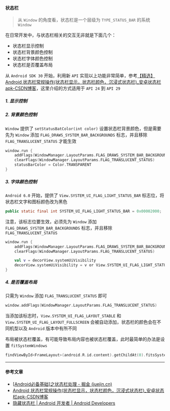 #### 状态栏

> 从 `Window` 的角度看，状态栏是一个层级为 `TYPE_STATUS_BAR` 的系统 `Window`

在日常开发中，与状态栏相关的交互无非就是下面几个：

* 状态栏显示控制
* 状态栏背景颜色控制
* 状态栏字体颜色控制
* 状态栏是否覆盖布局

从 `Android SDK 30` 开始，利用新 `API` 实现以上功能非常简单，参考[【精选】Android 状态栏常规操作(状态栏显示，状态栏颜色，沉浸式状态栏)_安卓状态栏apk-CSDN博客](https://blog.csdn.net/Wait_For_Loading/article/details/119330990)，这里介绍的方式适用于 `API 24` 到 `API 29`

##### 1. 显示控制



##### 2. 背景颜色控制

`Window` 提供了 `setStatusBatColor(int color)` 设置状态栏背景颜色，但是需要先为 `Window` 添加 `FLAG_DRAWS_SYSTEM_BAR_BACKGROUNDS` 标志，并且移除 `FLAG_TRANSLUCENT_STATUS` 才能生效

```kotlin
window.run {
    addFlags(WindowManager.LayoutParams.FLAG_DRAWS_SYSTEM_BAR_BACKGROUNDS)
    clearFlags(WindowManager.LayoutParams.FLAG_TRANSLUCENT_STATUS)
    statusBarColor = Color.TRANSPARENT
}
```

##### 3. 字体颜色控制

`Android 6.0` 开始，提供了 `View.SYSTEM_UI_FLAG_LIGHT_STATUS_BAR` 标志位，将状态栏文字和图标颜色改为黑色

````java
public static final int SYSTEM_UI_FLAG_LIGHT_STATUS_BAR = 0x00002000;
````

注意，该标志位要生效，必须先为 `Window` 添加 `FLAG_DRAWS_SYSTEM_BAR_BACKGROUNDS` 标志，并且移除 `FLAG_TRANSLUCENT_STATUS`

```kotlin
window.run {
    addFlags(WindowManager.LayoutParams.FLAG_DRAWS_SYSTEM_BAR_BACKGROUNDS)
    clearFlags(WindowManager.LayoutParams.FLAG_TRANSLUCENT_STATUS)

    val v = decorView.systemUiVisibility
    decorView.systemUiVisibility = v or View.SYSTEM_UI_FLAG_LIGHT_STATUS_BAR
}
```

##### 4. 是否覆盖布局

只需为 `Window` 添加 `FLAG_TRANSLUCENT_STATUS` 即可

```kotlin
window.addFlags(WindowManager.LayoutParams.FLAG_TRANSLUCENT_STATUS)
```

当添加该标志时，`View.SYSTEM_UI_FLAG_LAYOUT_STABLE` 和 `View.SYSTEM_UI_FLAG_LAYOUT_FULLSCREEN` 会被自动添加，状态栏的颜色会在不同机型以及 `Android` 版本中有所不同

布局被状态栏覆盖，有可能导致布局内容也被状态栏覆盖，此时最简单的办法是设置 `fitSystemWindows`

````kotlin
findViewById<FrameLayout>(android.R.id.content).getChildAt(0).fitsSystemWindows = true
````

***

#### 参考文章

* [[Android必备基础\]之状态栏处理 - 掘金 (juejin.cn)](https://juejin.cn/post/6895923667529072648)
* [Android 状态栏常规操作(状态栏显示，状态栏颜色，沉浸式状态栏)_安卓状态栏apk-CSDN博客](https://blog.csdn.net/Wait_For_Loading/article/details/119330990)
* [隐藏状态栏  | Android 开发者  | Android Developers](https://developer.android.com/training/system-ui/status?hl=zh-cn)

